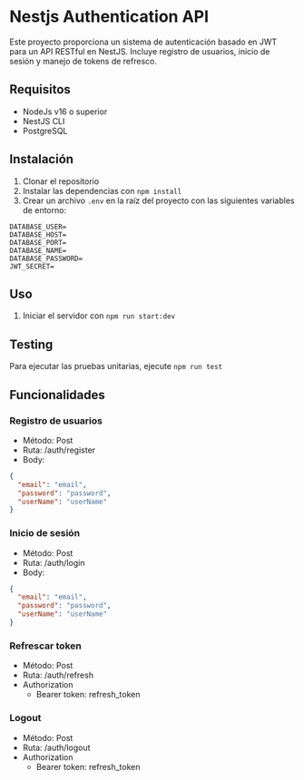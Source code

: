 # Nestjs Authentication API

Este proyecto proporciona un sistema de autenticación basado en JWT para un API RESTful en NestJS. Incluye registro de usuarios, inicio de sesión y manejo de tokens de refresco. 

## Requisitos

- NodeJs v16 o superior
- NestJS CLI
- PostgreSQL

## Instalación

1. Clonar el repositorio
2. Instalar las dependencias con `npm install`
3. Crear un archivo `.env` en la raíz del proyecto con las siguientes variables de entorno:
```env
DATABASE_USER=
DATABASE_HOST=
DATABASE_PORT=
DATABASE_NAME=
DATABASE_PASSWORD=
JWT_SECRET=
```
## Uso

1. Iniciar el servidor con `npm run start:dev`

## Testing

Para ejecutar las pruebas unitarias, ejecute `npm run test`

## Funcionalidades

### Registro de usuarios

- Método: Post
- Ruta: /auth/register
- Body: 
```json
{
  "email": "email",
  "password": "password",
  "userName": "userName"
}
  ```

### Inicio de sesión

- Método: Post
- Ruta: /auth/login
- Body: 
```json
{
  "email": "email",
  "password": "password",
  "userName": "userName"
}
  ```

### Refrescar token

- Método: Post
- Ruta: /auth/refresh
- Authorization
  - Bearer token: refresh_token

### Logout

- Método: Post
- Ruta: /auth/logout
- Authorization
  - Bearer token: refresh_token

